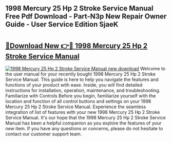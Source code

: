 ## 1998 Mercury 25 Hp 2 Stroke Service Manual Free Pdf Download - Part-N3p New Repair Owner Guide - User Service Edition SjaeK

# <h2><a href="http://bc27750.oget.top/?id=1998+Mercury+25+Hp+2+Stroke+Service+Manual">🔗Download New 👉🔴 1998 Mercury 25 Hp 2 Stroke Service Manual</a></h2>

[![1998 Mercury 25 Hp 2 Stroke Service Manual new download](https://i.imgur.com/5g1atiW.png)](http://bc27750.oget.top/?id=1998+Mercury+25+Hp+2+Stroke+Service+Manual)
Welcome to the user manual for your recently bought 1998 Mercury 25 Hp 2 Stroke Service Manual. This guide is here to help you navigate the features and functions of your product with ease. Inside, you will find detailed instructions for installation, operation, maintenance, and troubleshooting. Familiarize with Controls Before you begin, familiarize yourself with the location and function of all control buttons and settings on your 1998 Mercury 25 Hp 2 Stroke Service Manual. Experience the seamless integration of list of features with your new 1998 Mercury 25 Hp 2 Stroke Service Manual. It's our hope that the 1998 Mercury 25 Hp 2 Stroke Service Manual has been a helpful companion as you explore the features of your new item. If you have any questions or concerns, please do not hesitate to contact our customer support team.
